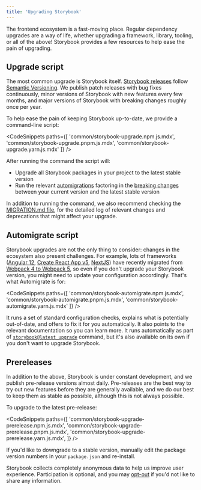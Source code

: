 ```yaml
---
title: 'Upgrading Storybook'
---
```


The frontend ecosystem is a fast-moving place. Regular dependency upgrades are a way of life, whether upgrading a framework, library, tooling, or all of the above! Storybook provides a few resources to help ease the pain of upgrading.

## Upgrade script

The most common upgrade is Storybook itself. [Storybook releases](https://storybook.js.org/releases) follow [Semantic Versioning](https://semver.org/). We publish patch releases with bug fixes continuously, minor versions of Storybook with new features every few months, and major versions of Storybook with breaking changes roughly once per year.

To help ease the pain of keeping Storybook up-to-date, we provide a command-line script:

<!-- prettier-ignore-start -->

<CodeSnippets
  paths={[
    'common/storybook-upgrade.npm.js.mdx',
    'common/storybook-upgrade.pnpm.js.mdx',
    'common/storybook-upgrade.yarn.js.mdx'
  ]}
/>

<!-- prettier-ignore-end -->

After running the command the script will:

- Upgrade all Storybook packages in your project to the latest stable version
- Run the relevant [automigrations](../migration-guide.md#automatic-upgrade) factoring in the [breaking changes](../migration-guide.md#major-breaking-changes) between your current version and the latest stable version

<div class="aside">

In addition to running the command, we also recommend checking the [MIGRATION.md file](https://github.com/storybookjs/storybook/blob/next/MIGRATION.md), for the detailed log of relevant changes and deprecations that might affect your upgrade.

</div>

## Automigrate script

Storybook upgrades are not the only thing to consider: changes in the ecosystem also present challenges. For example, lots of frameworks ([Angular 12](https://angular.io/guide/updating-to-version-12#breaking-changes-in-angular-version-12), [Create React App v5](https://github.com/facebook/create-react-app/pull/11201), [NextJS](https://nextjs.org/docs/upgrading#webpack-5)) have recently migrated from [Webpack 4 to Webpack 5](https://webpack.js.org/migrate/5/), so even if you don't upgrade your Storybook version, you might need to update your configuration accordingly. That's what Automigrate is for:

<!-- prettier-ignore-start -->

<CodeSnippets
  paths={[
    'common/storybook-automigrate.npm.js.mdx',
    'common/storybook-automigrate.pnpm.js.mdx',
    'common/storybook-automigrate.yarn.js.mdx'
  ]}
/>

<!-- prettier-ignore-end -->

It runs a set of standard configuration checks, explains what is potentially out-of-date, and offers to fix it for you automatically. It also points to the relevant documentation so you can learn more. It runs automatically as part of [`storybook@latest upgrade`](#upgrade-script) command, but it's also available on its own if you don't want to upgrade Storybook.

## Prereleases

In addition to the above, Storybook is under constant development, and we publish pre-release versions almost daily. Pre-releases are the best way to try out new features before they are generally available, and we do our best to keep them as stable as possible, although this is not always possible.

To upgrade to the latest pre-release:

<!-- prettier-ignore-start -->

<CodeSnippets
  paths={[
    'common/storybook-upgrade-prerelease.npm.js.mdx',
    'common/storybook-upgrade-prerelease.pnpm.js.mdx',
    'common/storybook-upgrade-prerelease.yarn.js.mdx',
  ]}
/>

<!-- prettier-ignore-end -->

If you'd like to downgrade to a stable version, manually edit the package version numbers in your `package.json` and re-install.

<div class="aside">

Storybook collects completely anonymous data to help us improve user experience. Participation is optional, and you may [opt-out](../configure/telemetry.md#how-to-opt-out) if you'd not like to share any information.

</div>

